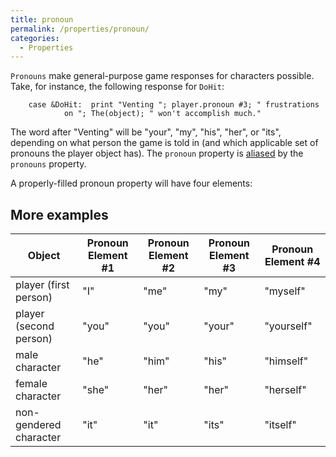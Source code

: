 ```yaml
---
title: pronoun
permalink: /properties/pronoun/
categories: 
  - Properties
---
```


`Pronouns` make general-purpose game responses for characters possible.
Take, for instance, the following response for `DoHit`:

        case &DoHit:  print "Venting "; player.pronoun #3; " frustrations
                on "; The(object); " won't accomplish much."

The word after "Venting" will be "your", "my", "his", "her", or "its",
depending on what person the game is told in (and which applicable set
of pronouns the player object has). The `pronoun` property is
[aliased](basics/alias/) by the `pronouns` property.

A properly-filled pronoun property will have four elements:

## More examples

| Object                 | Pronoun Element \#1 | Pronoun Element \#2 | Pronoun Element \#3 | Pronoun Element \#4 |
|------------------------|---------------------|---------------------|---------------------|---------------------|
| player (first person)  | "I"                 | "me"                | "my"                | "myself"            |
| player (second person) | "you"               | "you"               | "your"              | "yourself"          |
| male character         | "he"                | "him"               | "his"               | "himself"           |
| female character       | "she"               | "her"               | "her"               | "herself"           |
| non-gendered character | "it"                | "it"                | "its"               | "itself"            |
